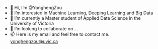 - 👋 Hi, I’m @YonghengZou
- 👀 I’m interested in Machine Learning, Deeping Learning and Big Data
- 🌱 I’m currently a Master student of Applied Data Science in the University of Victoria
- 💞️ I’m looking to collaborate on ...
- 📫 Here is my email and feel free to contact me. \
yonghengzou@uvic.ca

<!---
YonghengZou/YonghengZou is a ✨ special ✨ repository because its `README.md` (this file) appears on your GitHub profile.
You can click the Preview link to take a look at your changes.
--->
